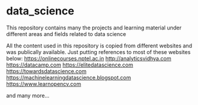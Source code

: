 # data_science
This repository contains many the projects and learning material under different areas and fields related to data science


All the content used in this repository is copied from different websites and was publically available. Just putting references to most of these websites below:
https://onlinecourses.nptel.ac.in
http://analyticsvidhya.com
https://datacamp.com
https://elitedatascience.com
https://towardsdatascience.com
https://machinelearningdatascience.blogspot.com
https://www.learnopencv.com

and many more...


